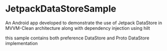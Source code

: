 # JetpackDataStoreSample


An Android app developed to demonstrate the use of Jetpack DataStore in MVVM-Clean architecture along with dependency injection using hilt


this sample contains both preference DataStore and Proto DataStore implementation 